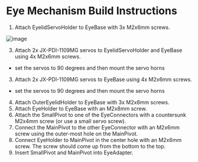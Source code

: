 # Eye Mechanism Build Instructions

1. Attach EyelidServoHolder to EyeBase with 3x M2x6mm screws.

![image](https://github.com/user-attachments/assets/6824ac45-8b81-4c62-8c06-2d169b4a6a4e)

3. Attach 2x JX-PDI-1109MG servos to EyelidServoHolder and EyeBase using 4x M2x6mm screws.
- set the servos to 90 degrees and then mount the servo horns
3. Attach 2x JX-PDI-1109MG servos to EyeBase using 4x M2x6mm screws.
- set the servos to 90 degrees and then mount the servo horns
4. Attach OuterEyelidHolder to EyeBase with 3x M2x6mm screws.
5. Attach EyeHolder to EyeBase with an M2x8mm screw.
6. Attach the SmallPivot to one of the EyeConnectors with a countersunk M2x4mm screw (or use a small servo screw).
7. Connect the MainPivot to the other EyeConnector with an M2x6mm screw using the outer-most hole on the MainPivot.
8. Connect EyeHolder to MainPivot in the center hole with an M2x6mm screw. The screw should come up from the bottom to the top.
9. Insert SmallPivot and MainPivot into EyeAdapter.
